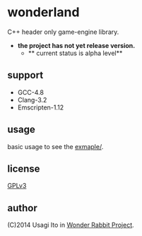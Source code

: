 # wonderland

C++ header only game-engine library.

- **the project has not yet release version.**
    - ** current status is alpha level**

## support

- GCC-4.8
- Clang-3.2
- Emscripten-1.12

## usage

basic usage to see the [exmaple/](example/).

## license

[GPLv3](http://www.gnu.org/licenses/gpl.html)

## author

(C)2014 Usagi Ito in [Wonder Rabbit Project](http://www.WonderRabbitProject.net/).
